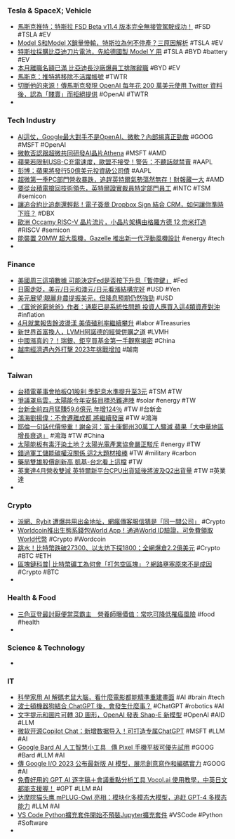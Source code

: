 ### Tesla & SpaceX; Vehicle
- [馬斯克推特：特斯拉 FSD Beta v11.4 版本完全無接管駕駛成功！](https://wuangus.cc/tesla-fsd-beta-v11-4-zero-safety-critical-interventions/) #FSD #TSLA #EV
- [Model S和Model X銷量慘輸，特斯拉為何不停產？三原因解析](https://www.bnext.com.tw/article/75126/why-tesla-keeps-making-models-and-modelx) #TSLA #EV
- [特斯拉採購比亞迪刀片電池，先給德國製 Model Y 用](https://technews.tw/2023/05/09/tesla-reportedly-using-byd-batteries-in-model-y-production-in-germany/) #TSLA #BYD #battery #EV
- [本月離職名額已滿 比亞迪長沙廠爆員工排隊辭職](https://news.cnyes.com/news/id/5168472) #BYD #EV
- [馬斯克：推特將移除不活躍帳號](https://m.cnyes.com/news/id/5169641) #TWTR
- [切斷他的來源！傳馬斯克發現 OpenAI 每年花 200 萬美元使用 Twitter 資料後，認為「賤賣」而拒絕提供](https://www.techbang.com/posts/105908-it-is-reported-that-openai-can-access-twitter-profiles-for-2) #OpenAI #TWTR
-
### Tech Industry
- [AI這仗，Google最大對手不是OpenAI、微軟？內部揭真正勁敵](https://www.bnext.com.tw/article/75184/google-openai-ai) #GOOG #MSFT #OpenAI
- [微軟否認跟超微共同研發AI晶片Athena](https://ctee.com.tw/news/global/858636.html) #MSFT #AMD
- [蘋果若限制USB-C充電速度，歐盟不接受！警告：不聽話就禁賣](https://www.bnext.com.tw/article/75161/apple--eu-charge-wy-may-23) #AAPL
- [彭博：蘋果將發行50億美元投資級公司債](https://m.cnyes.com/news/id/5169576) #AAPL
- [超微第一季PC部門營收暴跌，追趕英特爾氣勢蕩然無存！財報藏一大](https://www.bnext.com.tw/article/75177/amd-fist-financial-statements-pc-2023) #AMD
- [要從台積電搶回技術領先，英特爾證實裁員特定部門員工](https://technews.tw/2023/05/09/intel-confirms-employee-layoffs-in-specific-sectors/) #INTC #TSM #semicon
- [讓追合約比追劇還輕鬆！電子簽章 Dropbox Sign 結合 CRM，如何讓你準時下班？](https://www.inside.com.tw/article/31540-Dropbox%20Sign) #DBX
- [歐洲 Occamy RISC-V 晶片流片，小晶片架構由格羅方德 12 奈米打造](https://technews.tw/2023/05/09/european-occamy-risc-v-chip-tape-out/) #RISCV #semicon
- [能裝置 20MW 超大風機，Gazelle 推出新一代浮動風機設計](https://technews.tw/2023/05/09/gazelle-wind-power/) #energy #tech
-
### Finance
- [美國周三這項數據 可能決定Fed是否按下升息「暫停鍵」](https://m.cnyes.com/news/id/5169940) #Fed
- [日圓走貶，美元/日元和澳元/日元看漲結構完好](https://www.dailyfxasia.com/cn/feaarticle/20230509-9223.html) #USD #Yen
- [美元展望∶靚麗非農提振美元，但降息預期仍然強勁](https://www.dailyfxasia.com/cn/outlook/20230508-4716.html) #USD
- [《富爸爸窮爸爸》作者：通膨已是系統性問題 投資人應買入這4類資產對沖](https://news.cnyes.com/news/id/5170393) #inflation
- [4月就業報告餘波盪漾 美債殖利率繼續攀升](https://news.cnyes.com/news/id/5169269) #labor #Treasuries
- [新世界首富換人，LVMH阿諾德的經營併購之道](https://www.gvm.com.tw/article/102435) #LVMH
- [中國漲真的？！瑞銀、鉅亨買基金第一手觀察揭密](https://news.cnyes.com/news/id/5170077) #China
- [越南經濟遇內外打擊 2023年挑戰增加](https://m.cnyes.com/news/id/5169505) #越南
-
### Taiwan
- [台積電董事會拍板Q1股利 季配息水準提升至3元](https://news.cnyes.com/news/id/5171491) #TSM #TW
- [爭議罩烏雲，太陽能今年安裝目標恐難達陣](https://technews.tw/2023/05/09/solar-installation-taiwan-dispute/) #solar #energy #TW
- [台新金前四月猛賺59.6億元 年增124％](https://ctee.com.tw/news/finance/858519.html) #TW #台新金
- [鴻海劉揚偉：不會遷離成都 將繼續發展](https://news.cnyes.com/news/id/5169555) #TW #鴻海
- [耶倫一句話代價慘重！謝金河：富士康鄭州30萬工人驟減 蘋果「大中華地區增長衰退」](https://hk.investing.com/news/stock-market-news/article-329945) #鴻海 #TW #China
- [太陽能板有毒汙染土地？太陽光電產業協會嚴正駁斥](https://news.cnyes.com/news/id/5168661) #energy #TW
- [錯過軍工儲能碳權沒關係 這2大題材接棒](https://ctee.com.tw/news/stocks/858893.html) #TW #military #carbon
- [藥局雙雄股價創新高 凱基-台北看上這檔](https://ctee.com.tw/news/stocks/858282.html) #TW
- [英業達4月營收雙減  英特爾新平台CPU出貨延後將波及Q2出貨量](https://news.cnyes.com/news/id/5168983) #TW #英業達
-
### Crypto
- [派網、Rybit 遭爆共用出金地址，網瘋傳客服信猜是「同一間公司」](https://www.blocktempo.com/are-pionex-and-rybit-actually-the-same-company/) #Crypto
- [Worldcoin推出生態系錢包World App！通過World ID驗證，可免費領取World代幣](https://abmedia.io/worldcoin-wallet-world-app-introduction) #Crypto #Wordcoin
- [跳水！比特幣跌破27300、以太坊下探1800；全網爆倉2.2億美元](https://www.blocktempo.com/btc-falls-amid-congestion-chaos/) #Crypto #BTC #ETH
- [區塊鏈科普| 比特幣礦工為何會「打包空區塊」？網路壅塞原來不是成因](https://www.blocktempo.com/why-is-there-an-empty-block/) #Crypto #BTC
-
### Health & Food
- [三色豆登最討厭便當菜霸主　營養師曝價值：常吃可降低罹癌風險](https://today.line.me/tw/v2/article/PGywo98) #food #health
-
### Science & Technology
-
### IT
- [科學家用 AI 解碼老鼠大腦，看什麼電影都能精準重建畫面](https://technews.tw/2023/05/09/scientists-use-ai-to-read-mouses-brain-and-reconstruct-movie-clip-its-watching/) #AI #brain #tech
- [波士頓機器狗結合 ChatGPT 後，會發生什麼事？](https://technews.tw/2023/05/08/spot-add-chatgpt/) #ChatGPT #robotics #AI
- [文字提示和圖片可轉 3D 圖形，OpenAI 發表 Shap-E 新模型](https://technews.tw/2023/05/09/openai-releases-new-text-to-3d-model-shap-e/) #OpenAI #AID #LLM
- [微软开源Copilot Chat：新增数据导入！可打造专属ChatGPT](https://www.iyiou.com/news/202305091044953) #MSFT #LLM #AI
- [Google Bard AI 人工智慧小工具   傳 Pixel 手機平板可優先試用](https://m.eprice.com.tw/mobile/talk/4546/5782467/1) #GOOG #Bard #LLM #AI
- [傳 Google I/O 2023 公布最新版 AI 模型，展示創意寫作和編碼實力](https://technews.tw/2023/05/09/google-io-2023-ai/) #GOOG #AI
- [免費好用的 GPT AI 逐字稿＋會議重點分析工具 Vocol.ai 使用教學，中英日文都能支援喔！](https://www.kocpc.com.tw/archives/490965) #GPT #LLM #AI
- [达摩院猫头鹰 mPLUG-Owl 亮相：模块化多模态大模型，追赶 GPT-4 多模态能力](https://m.8btc.com/article/6816804) #LLM #AI
- [VS Code Python擴充套件開始不預裝Jupyter擴充套件](https://www.ithome.com.tw/news/156795) #VSCode #Python #Software
-